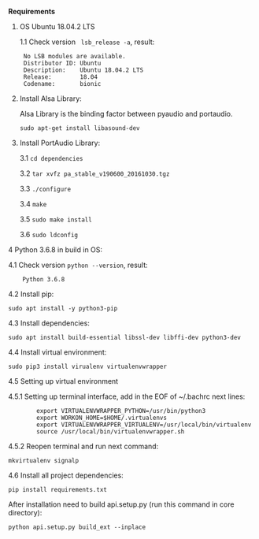 
**Requirements**

1. OS Ubuntu 18.04.2 LTS


    1.1 Check version ` lsb_release -a`, result:
       
        No LSB modules are available.
        Distributor ID: Ubuntu
        Description:    Ubuntu 18.04.2 LTS
        Release:        18.04
        Codename:       bionic

2. Install Alsa Library:

    Alsa Library is the binding factor between pyaudio and portaudio.

    `sudo apt-get install libasound-dev`

3. Install PortAudio Library:

    3.1 `cd dependencies`
    
    3.2 `tar xvfz pa_stable_v190600_20161030.tgz`
    
    3.3 `./configure`
    
    3.4 `make`
    
    3.5 `sudo make install`
    
    3.6 `sudo ldconfig`

4 Python 3.6.8 in build in OS:

   4.1 Check version `python --version`, result:
    
        Python 3.6.8

   4.2 Install pip:
   
   `sudo apt install -y python3-pip`
        
   4.3 Install dependencies:
   
   `sudo apt install build-essential libssl-dev libffi-dev python3-dev`
        
   4.4 Install virtual environment:
   
   `sudo pip3 install virualenv virtualenvwrapper`
        
   4.5 Setting up virtual environment
   
   4.5.1 Setting up terminal interface, add in the EOF of ~/.bachrc next lines:
            
            export VIRTUALENVWRAPPER_PYTHON=/usr/bin/python3
            export WORKON_HOME=$HOME/.virtualenvs
            export VIRTUALENVWRAPPER_VIRTUALENV=/usr/local/bin/virtualenv
            source /usr/local/bin/virtualenvwrapper.sh
        
   4.5.2 Reopen terminal and run next command:
        
   `mkvirtualenv signalp`

   4.6 Install all project dependencies:
   
   `pip install requirements.txt`
   

After installation need to build api.setup.py (run this command in core directory):

`python api.setup.py build_ext --inplace`
        